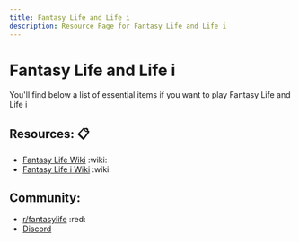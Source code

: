 ```yaml
---
title: Fantasy Life and Life i
description: Resource Page for Fantasy Life and Life i
---
```


# **Fantasy Life and Life i**

You'll find below a list of essential items if you want to play Fantasy Life and Life i

## Resources: :clipboard:

- [Fantasy Life Wiki](https://fantasy-life.fandom.com/wiki/Fantasy_Life_Wiki) :wiki:
- [Fantasy Life i Wiki](https://fantasy-life.fandom.com/wiki/Fantasy_Life_i:_The_Girl_Who_Steals_Time) :wiki:

## Community:
- [r/fantasylife](https://www.reddit.com/r/fantasylife/) :red:
- [Discord](https://discord.gg/6yXz525dA3)
